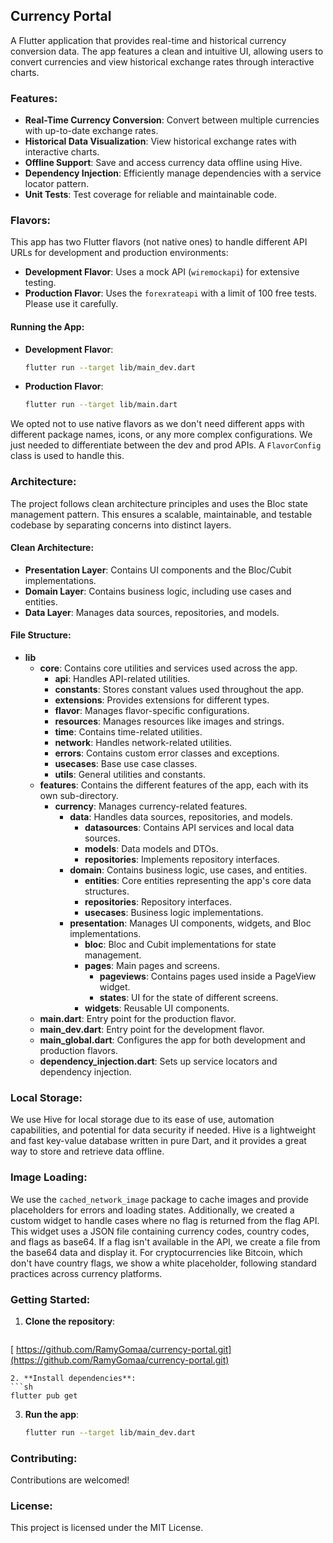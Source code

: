 
## Currency Portal

A Flutter application that provides real-time and historical currency conversion data. The app features a clean and intuitive UI, allowing users to convert currencies and view historical exchange rates through interactive charts.

### Features:
- **Real-Time Currency Conversion**: Convert between multiple currencies with up-to-date exchange rates.
- **Historical Data Visualization**: View historical exchange rates with interactive charts.
- **Offline Support**: Save and access currency data offline using Hive.
- **Dependency Injection**: Efficiently manage dependencies with a service locator pattern.
- **Unit Tests**: Test coverage for reliable and maintainable code.

### Flavors:
This app has two Flutter flavors (not native ones) to handle different API URLs for development and production environments:
- **Development Flavor**: Uses a mock API (`wiremockapi`) for extensive testing.
- **Production Flavor**: Uses the `forexrateapi` with a limit of 100 free tests. Please use it carefully.

#### Running the App:
- **Development Flavor**:
  ```sh
  flutter run --target lib/main_dev.dart
  ```
- **Production Flavor**:
  ```sh
  flutter run --target lib/main.dart
  ```

We opted not to use native flavors as we don't need different apps with different package names, icons, or any more complex configurations. We just needed to differentiate between the dev and prod APIs. A `FlavorConfig` class is used to handle this.

### Architecture:
The project follows clean architecture principles and uses the Bloc state management pattern. This ensures a scalable, maintainable, and testable codebase by separating concerns into distinct layers.

#### Clean Architecture:
- **Presentation Layer**: Contains UI components and the Bloc/Cubit implementations.
- **Domain Layer**: Contains business logic, including use cases and entities.
- **Data Layer**: Manages data sources, repositories, and models.

#### File Structure:
- **lib**
  - **core**: Contains core utilities and services used across the app.
    - **api**: Handles API-related utilities.
    - **constants**: Stores constant values used throughout the app.
    - **extensions**: Provides extensions for different types.
    - **flavor**: Manages flavor-specific configurations.
    - **resources**: Manages resources like images and strings.
    - **time**: Contains time-related utilities.
    - **network**: Handles network-related utilities.
    - **errors**: Contains custom error classes and exceptions.
    - **usecases**: Base use case classes.
    - **utils**: General utilities and constants.
  - **features**: Contains the different features of the app, each with its own sub-directory.
    - **currency**: Manages currency-related features.
      - **data**: Handles data sources, repositories, and models.
        - **datasources**: Contains API services and local data sources.
        - **models**: Data models and DTOs.
        - **repositories**: Implements repository interfaces.
      - **domain**: Contains business logic, use cases, and entities.
        - **entities**: Core entities representing the app's core data structures.
        - **repositories**: Repository interfaces.
        - **usecases**: Business logic implementations.
      - **presentation**: Manages UI components, widgets, and Bloc implementations.
        - **bloc**: Bloc and Cubit implementations for state management.
        - **pages**: Main pages and screens.
          - **pageviews**: Contains pages used inside a PageView widget.
          - **states**: UI for the state of different screens.
        - **widgets**: Reusable UI components.
  - **main.dart**: Entry point for the production flavor.
  - **main_dev.dart**: Entry point for the development flavor.
  - **main_global.dart**: Configures the app for both development and production flavors.
  - **dependency_injection.dart**: Sets up service locators and dependency injection.

### Local Storage:
We use Hive for local storage due to its ease of use, automation capabilities, and potential for data security if needed. Hive is a lightweight and fast key-value database written in pure Dart, and it provides a great way to store and retrieve data offline. 

### Image Loading:
We use the `cached_network_image` package to cache images and provide placeholders for errors and loading states. Additionally, we created a custom widget to handle cases where no flag is returned from the flag API. This widget uses a JSON file containing currency codes, country codes, and flags as base64. If a flag isn't available in the API, we create a file from the base64 data and display it. For cryptocurrencies like Bitcoin, which don't have country flags, we show a white placeholder, following standard practices across currency platforms.

### Getting Started:
1. **Clone the repository**:
   ```sh
  [ https://github.com/RamyGomaa/currency-portal.git](https://github.com/RamyGomaa/currency-portal.git)
   ```
2. **Install dependencies**:
   ```sh
   flutter pub get
   ```
3. **Run the app**:
   ```sh
   flutter run --target lib/main_dev.dart
   ```

### Contributing:
Contributions are welcomed!

### License:
This project is licensed under the MIT License.

